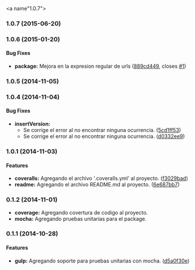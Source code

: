 <a name"1.0.7"></a>
### 1.0.7 (2015-06-20)


### 1.0.6 (2015-01-20)


#### Bug Fixes

* **package:** Mejora en la expresion regular de urls ([889cd449](https://github.com/jansanchez/css-url-versioner.git/commit/889cd44905afbdbe57e65d75c9abdac1ca1b3f25), closes [#1](https://github.com/jansanchez/css-url-versioner.git/issues/1))


### 1.0.5 (2014-11-05)


### 1.0.4 (2014-11-04)


#### Bug Fixes

* **insertVersion:**
  * Se corrige el error al no encontrar ninguna ocurrencia. ([5cd1ff53](https://github.com/jansanchez/css-url-versioner.git/commit/5cd1ff5381b9eb61ad3fd01c320afeda3bc62e0b))
  * Se corrige el error al no encontrar ninguna ocurrencia. ([d0332ee9](https://github.com/jansanchez/css-url-versioner.git/commit/d0332ee9eb75c82c49302a073557e50f3e28d15f))


### 1.0.1 (2014-11-03)


#### Features

* **coveralls:** Agregando el archivo '.coveralls.yml' al proyecto. ([f3029bad](https://github.com/jansanchez/css-url-versioner.git/commit/f3029bad4757775dd7ab8277a7c0a43d3aba5508))
* **readme:** Agregando el archivo README.md al proyecto. ([6e687bb7](https://github.com/jansanchez/css-url-versioner.git/commit/6e687bb7e8de18737bcaf7673f442c88f8f60617))

### 0.1.2 (2014-11-01)

* **coverage:** Agregando covertura de codigo al proyecto.
* **mocha:** Agregando pruebas unitarias para el package.

### 0.1.1 (2014-10-28)


#### Features

* **gulp:** Agregando soporte para pruebas unitarias con mocha. ([d5a0f30e](https://github.com/jansanchez/css-url-versioner.git/commit/d5a0f30e6b2398228b2474a696badd233a035aba))


